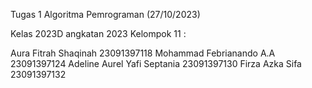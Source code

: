 Tugas 1 Algoritma Pemrograman (27/10/2023)

Kelas 2023D angkatan 2023 Kelompok 11 :

Aura Fitrah Shaqinah 23091397118
Mohammad Febrianando A.A 23091397124
Adeline Aurel Yafi Septania 23091397130
Firza Azka Sifa 23091397132
